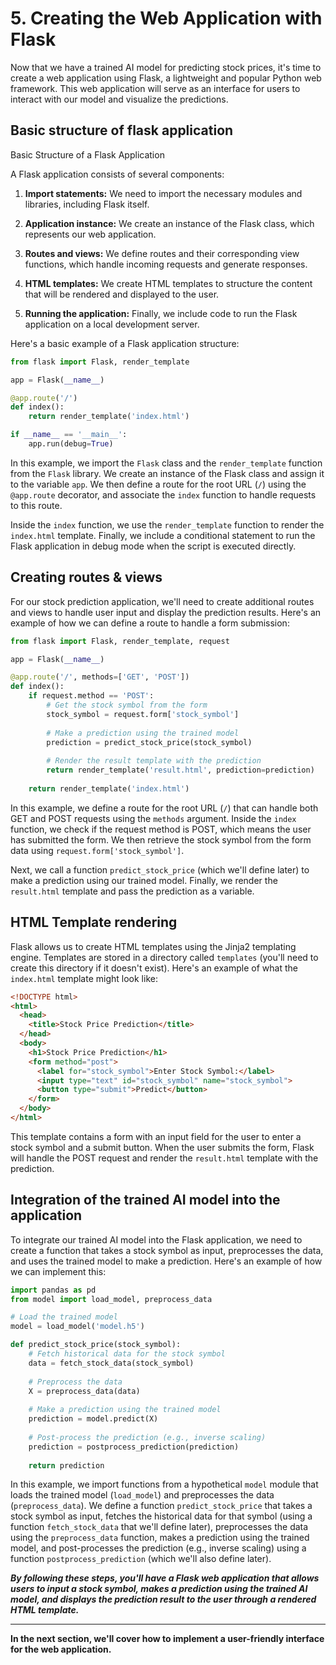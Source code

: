 # 5. Creating the Web Application with Flask

Now that we have a trained AI model for predicting stock prices, it's time to create a web application using Flask, a lightweight and popular Python web framework. This web application will serve as an interface for users to interact with our model and visualize the predictions.

## Basic structure of flask application

Basic Structure of a Flask Application

A Flask application consists of several components:

1. **Import statements:** We need to import the necessary modules and libraries, including Flask itself.

2. **Application instance:** We create an instance of the Flask class, which represents our web application.

3. **Routes and views:** We define routes and their corresponding view functions, which handle incoming requests and generate responses.

4. **HTML templates:** We create HTML templates to structure the content that will be rendered and displayed to the user.

5. **Running the application:** Finally, we include code to run the Flask application on a local development server.

Here's a basic example of a Flask application structure:

```python
from flask import Flask, render_template

app = Flask(__name__)

@app.route('/')
def index():
    return render_template('index.html')

if __name__ == '__main__':
    app.run(debug=True)
```

In this example, we import the `Flask` class and the `render_template` function from the `Flask` library. We create an instance of the Flask class and assign it to the variable `app`. We then define a route for the root URL (`/`) using the `@app.route` decorator, and associate the `index` function to handle requests to this route.

Inside the `index` function, we use the `render_template` function to render the `index.html` template. Finally, we include a conditional statement to run the Flask application in debug mode when the script is executed directly.

## Creating routes & views

For our stock prediction application, we'll need to create additional routes and views to handle user input and display the prediction results. Here's an example of how we can define a route to handle a form submission:

```python
from flask import Flask, render_template, request

app = Flask(__name__)

@app.route('/', methods=['GET', 'POST'])
def index():
    if request.method == 'POST':
        # Get the stock symbol from the form
        stock_symbol = request.form['stock_symbol']
        
        # Make a prediction using the trained model
        prediction = predict_stock_price(stock_symbol)
        
        # Render the result template with the prediction
        return render_template('result.html', prediction=prediction)
    
    return render_template('index.html')

```
In this example, we define a route for the root URL (`/`) that can handle both GET and POST requests using the `methods` argument. Inside the `index` function, we check if the request method is POST, which means the user has submitted the form. We then retrieve the stock symbol from the form data using `request.form['stock_symbol']`.

Next, we call a function `predict_stock_price` (which we'll define later) to make a prediction using our trained model. Finally, we render the `result.html` template and pass the prediction as a variable.

## HTML Template rendering

Flask allows us to create HTML templates using the Jinja2 templating engine. Templates are stored in a directory called `templates` (you'll need to create this directory if it doesn't exist). Here's an example of what the `index.html` template might look like:

```html
<!DOCTYPE html>
<html>
  <head>
    <title>Stock Price Prediction</title>
  </head>
  <body>
    <h1>Stock Price Prediction</h1>
    <form method="post">
      <label for="stock_symbol">Enter Stock Symbol:</label>
      <input type="text" id="stock_symbol" name="stock_symbol">
      <button type="submit">Predict</button>
    </form>
  </body>
</html>
```
This template contains a form with an input field for the user to enter a stock symbol and a submit button. When the user submits the form, Flask will handle the POST request and render the `result.html` template with the prediction.

## Integration of the trained AI model into the application

To integrate our trained AI model into the Flask application, we need to create a function that takes a stock symbol as input, preprocesses the data, and uses the trained model to make a prediction. Here's an example of how we can implement this:

```python
import pandas as pd
from model import load_model, preprocess_data

# Load the trained model
model = load_model('model.h5')

def predict_stock_price(stock_symbol):
    # Fetch historical data for the stock symbol
    data = fetch_stock_data(stock_symbol)
    
    # Preprocess the data
    X = preprocess_data(data)
    
    # Make a prediction using the trained model
    prediction = model.predict(X)
    
    # Post-process the prediction (e.g., inverse scaling)
    prediction = postprocess_prediction(prediction)
    
    return prediction
```
In this example, we import functions from a hypothetical `model` module that loads the trained model (`load_model`) and preprocesses the data (`preprocess_data`). We define a function `predict_stock_price` that takes a stock symbol as input, fetches the historical data for that symbol (using a function `fetch_stock_data` that we'll define later), preprocesses the data using the `preprocess_data` function, makes a prediction using the trained model, and post-processes the prediction (e.g., inverse scaling) using a function `postprocess_prediction` (which we'll also define later).

***By following these steps, you'll have a Flask web application that allows users to input a stock symbol, makes a prediction using the trained AI model, and displays the prediction result to the user through a rendered HTML template.***

---

**In the next section, we'll cover how to implement a user-friendly interface for the web application.**